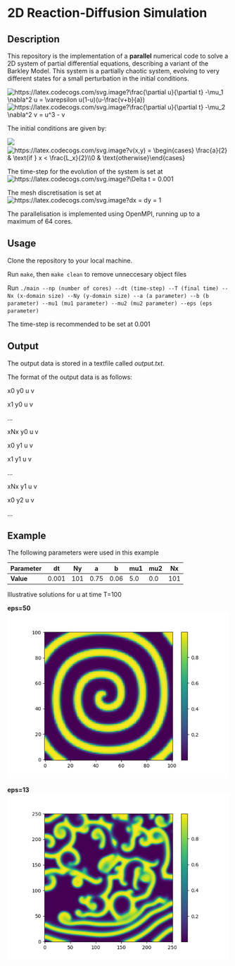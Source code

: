 # 2D Reaction-Diffusion Simulation

## Description
This repository is the implementation of a **parallel** numerical code to solve a 2D system of partial differential equations, describing a variant of the Barkley Model. This system is a partially chaotic system, evolving to very different states for a small perturbation in the initial conditions.

<img src="https://latex.codecogs.com/svg.image?\frac{\partial&space;u}{\partial&space;t}&space;-\mu_1&space;\nabla^2&space;u&space;=&space;\varepsilon&space;u(1-u)(u-\frac{v&plus;b}{a})" title="https://latex.codecogs.com/svg.image?\frac{\partial u}{\partial t} -\mu_1 \nabla^2 u = \varepsilon u(1-u)(u-\frac{v+b}{a})" />


<img src="https://latex.codecogs.com/svg.image?\frac{\partial&space;u}{\partial&space;t}&space;-\mu_2&space;\nabla^2&space;v&space;=&space;u^3&space;-&space;v" title="https://latex.codecogs.com/svg.image?\frac{\partial u}{\partial t} -\mu_2 \nabla^2 v = u^3 - v" />

The initial conditions are given by:

<img src="https://latex.codecogs.com/svg.image?u(x,y)&space;=&space;&space;&space;&space;&space;\begin{cases}&space;&space;&space;&space;&space;&space;1&space;&&space;\text{if&space;}&space;y&space;>&space;\frac{L_y}{2}\\0&space;&&space;\text{otherwise}\end{cases}&space;&space;" />

<img src="https://latex.codecogs.com/svg.image?v(x,y)&space;=&space;&space;&space;&space;&space;\begin{cases}&space;&space;&space;&space;&space;&space;\frac{a}{2}&space;&&space;\text{if&space;}&space;x&space;<&space;\frac{L_x}{2}\\0&space;&&space;\text{otherwise}\end{cases}&space;&space;" title="https://latex.codecogs.com/svg.image?v(x,y) = \begin{cases} \frac{a}{2} & \text{if } x < \frac{L_x}{2}\\0 & \text{otherwise}\end{cases} " />

The time-step for the evolution of the system is set at <img src="https://latex.codecogs.com/svg.image?\Delta&space;t&space;=&space;0.001&space;" title="https://latex.codecogs.com/svg.image?\Delta t = 0.001 " />

The mesh discretisation is set at  <img src="https://latex.codecogs.com/svg.image?dx&space;=&space;dy&space;=&space;1" title="https://latex.codecogs.com/svg.image?dx = dy = 1" />

The parallelisation is implemented using OpenMPI, running up to a maximum of 64 cores.

## Usage

Clone the repository to your local machine.

Run `make`, then `make clean` to remove unneccesary object files

Run `./main --np (number of cores) --dt (time-step) --T (final time) --Nx (x-domain size) --Ny (y-domain size) --a (a parameter) --b (b parameter) --mu1 (mu1 parameter) --mu2 (mu2 parameter) --eps (eps parameter)`

The time-step is recommended to be set at 0.001

## Output

The output data is stored in a textfile called _output.txt_.

The format of the output data is as follows:

x0 y0 u v

x1 y0 u v

...

xNx y0 u v

x0 y1 u v

x1 y1 u v

...

xNx y1 u v

x0 y2 u v

...

## Example

The following parameters were used in this example

| **Parameter** | dt    | Ny  | a    | b    | mu1 | mu2 | Nx  |
|---------------|-------|-----|------|------|-----|-----|-----|
| **Value**     | 0.001 | 101 | 0.75 | 0.06 | 5.0 | 0.0 | 101 |

Illustrative solutions for u at time T=100

**eps=50**
![image](Images/Test1fig.png)

**eps=13**
![image](Images/Test2fig.png)